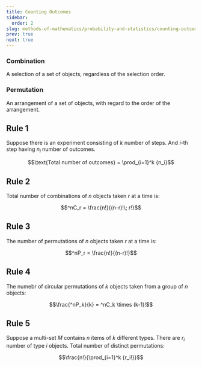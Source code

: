 ```yaml
---
title: Counting Outcomes
sidebar:
  order: 2
slug: methods-of-mathematics/probability-and-statistics/counting-outcomes
prev: true
next: true
---
```


### Combination

A selection of a set of objects, regardless of the selection order.

### Permutation

An arrangement of a set of objects, with regard to the order of the arrangement.

## Rule 1

Suppose there is an experiment consisting of $k$ number of steps. And $i$-th
step having $n_i$ number of outcomes.

```math
\text{Total number of outcomes} = \prod_{i=1}^k {n_i}
```

## Rule 2

Total number of combinations of $n$ objects taken $r$ at a time is:

```math
^nC_r = \frac{n!}{(n-r)!\; r!}
```

## Rule 3

The number of permutations of $n$ objects taken $r$ at a time is:

```math
^nP_r = \frac{n!}{(n-r)!}
```

## Rule 4

The numebr of circular permutations of $k$ objects taken from a group of $n$
objects:

```math
\frac{^nP_k}{k} = ^nC_k \times (k-1)!
```

## Rule 5

Suppose a multi-set $M$ contains $n$ items of $k$ different types. There are
$r_i$ number of type $i$ objects. Total number of distinct permutations:

```math
\frac{n!}{\prod_{i=1}^k {r_i!}}
```
